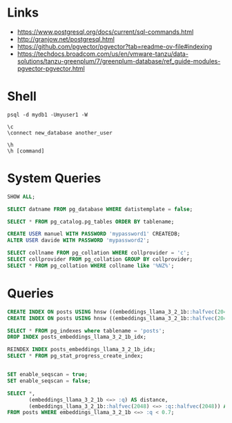 
# Links

- https://www.postgresql.org/docs/current/sql-commands.html
- http://granjow.net/postgresql.html
- https://github.com/pgvector/pgvector?tab=readme-ov-file#indexing
- https://techdocs.broadcom.com/us/en/vmware-tanzu/data-solutions/tanzu-greenplum/7/greenplum-database/ref_guide-modules-pgvector-pgvector.html

# Shell

```psql
psql -d mydb1 -Umyuser1 -W

\c
\connect new_database another_user

\h
\h [command]
```

# System Queries

```sql
SHOW ALL;

SELECT datname FROM pg_database WHERE datistemplate = false;

SELECT * FROM pg_catalog.pg_tables ORDER BY tablename;

CREATE USER manuel WITH PASSWORD 'mypassword1' CREATEDB;
ALTER USER davide WITH PASSWORD 'mypassword2';

SELECT collname FROM pg_collation WHERE collprovider = 'c';
SELECT collprovider FROM pg_collation GROUP BY collprovider;
SELECT * FROM pg_collation WHERE collname like '%NZ%';
```

# Queries

```sql
CREATE INDEX ON posts USING hnsw ((embeddings_llama_3_2_1b::halfvec(2048)) halfvec_cosine_ops);
CREATE INDEX ON posts USING hnsw ((embeddings_llama_3_2_1b::halfvec(2048)) halfvec_l2_ops);

SELECT * FROM pg_indexes where tablename = 'posts';
DROP INDEX posts_embeddings_llama_3_2_1b_idx;

REINDEX INDEX posts_embeddings_llama_3_2_1b_idx;
SELECT * FROM pg_stat_progress_create_index;


SET enable_seqscan = true;
SET enable_seqscan = false;

SELECT *,
       (embeddings_llama_3_2_1b <=> :q) AS distance,
       (embeddings_llama_3_2_1b::halfvec(2048) <=> :q::halfvec(2048)) AS distance2
FROM posts WHERE embeddings_llama_3_2_1b <=> :q < 0.7;
```
